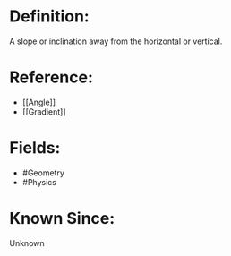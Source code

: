 

# Definition:
A slope or inclination away from the horizontal or vertical.

# Reference:
- [[Angle]]
- [[Gradient]]

# Fields: 
- #Geometry
- #Physics

# Known Since:
Unknown

